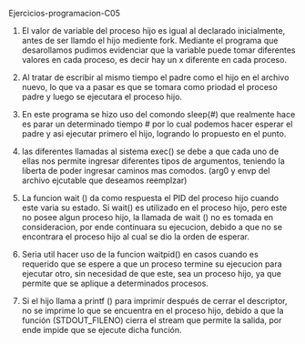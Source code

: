 Ejercicios-programacion-C05
1. El valor de variable del proceso hijo es igual al declarado inicialmente, antes de ser llamdo el hijo mediente fork. Mediante el programa que desarollamos pudimos evidenciar que la variable puede tomar diferentes valores en cada proceso, es decir hay un x diferente en cada proceso.

2. Al tratar de escribir al mismo tiempo el padre como el hijo en el archivo nuevo, lo que va a pasar
 es que se tomara como priodad el proceso padre y luego se ejecutara el proceso hijo. 

3. En este programa se hizo uso del comondo sleep(#) que realmente hace es parar un determinado tiempo #
por lo cual podemos hacer esperar el padre y asi ejecutar primero el hijo, logrando lo propuesto en el punto. 

4. las diferentes llamadas al sistema exec() se debe a que cada uno de ellas nos permite ingresar
diferentes tipos de argumentos, teniendo la liberta de poder ingresar caminos mas comodos. (arg0 y envp del archivo ejcutable que deseamos reemplzar)

5. La funcion wait () da como respuesta el PID del proceso hijo cuando este varia su estado.
Si wait() es utilizado en el proceso hijo, pero este no posee algun proceso hijo, la llamada de wait () no es tomada en consideracion, por ende continuara su ejecucion, debido a que no se encontrara el proceso hijo al cual se dio la orden de esperar.

6. Seria util hacer uso de la funcion waitpid() en casos cuando es requerido que se espere a que un proceso termine su ejecucion para ejecutar otro, sin necesidad de que este, sea un proceso hijo, ya que permite que se aplique a determinados procesos.

7. Si el hijo llama a printf () para imprimir después de cerrar el descriptor, no se imprime lo que se encuentra en
 el proceso hijo, debido a que la función (STDOUT_FILENO) cierra el stream que permite la salida, por ende impide que se ejecute dicha función.
